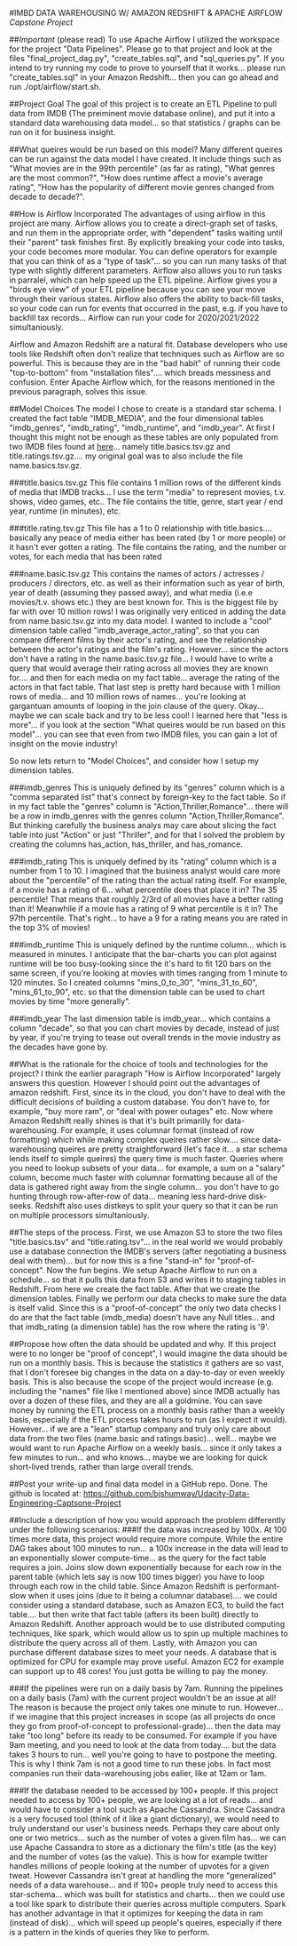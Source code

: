 #IMBD DATA WAREHOUSING W/ AMAZON REDSHIFT & APACHE AIRFLOW
*Capstone Project*

##*Important* (please read)
To use Apache Airflow I utilized the workspace for the project "Data Pipelines". Please go to that project and look at the files "final_project_dag.py", "create_tables.sql", and "sql_queries.py". If you intend to try running my code to prove to yourself that it works... please run "create_tables.sql" in your Amazon Redshift... then you can go ahead and run ./opt/airflow/start.sh. 

##Project Goal
The goal of this project is to create an ETL Pipeline to pull data from IMDB (The preiminent movie database online), and put it into a standard data warehousing data model... so that statistics / graphs can be run on it for business insight.

##What queires would be run based on this model?
Many different queires can be run against the data model I have created. It include things such as "What movies are in the 99th percentile" (as far as rating), "What genres are the most common?", "How does runtime affect a movie's average rating", "How has the popularity of different movie genres changed from decade to decade?".

##How is Airflow Incorporated
The advantages of using airflow in this project are many. Airflow allows you to create a direct-graph set of tasks, and run them in the appropriate order, with "dependent" tasks waiting until their "parent" task finishes first. By explicitly breaking your code into tasks, your code becomes more modular. You can define operators for example that you can think of as a "type of task"... so you can run many tasks of that type with slightly different parameters. Airflow also allows you to run tasks in parralel, which can help speed up the ETL pipeline. Airflow gives you a "birds eye view" of your ETL pipeline because you can see your move through their various states. Airflow also offers the ability to back-fill tasks, so your code can run for events that occurred in the past, e.g. if you have to backfill tax records... Airflow can run your code for 2020/2021/2022 simultaniously.

Airflow and Amazon Redshift are a natural fit. Database developers who use tools like Redshift often don't realize that techniques such as Airflow are so powerful. This is because they are in the "bad habit" of running their code "top-to-bottom" from "installation files".... which breads messiness and confusion. Enter Apache Airflow which, for the reasons mentioned in the previous paragraph, solves this issue.

##Model Choices
The model I chose to create is a standard star schema. I created the fact table "IMDB_MEDIA", and the four dimensional tables "imdb_genres", "imdb_rating", "imdb_runtime", and "imdb_year". At first I thought this might not be enough as these tables are only populated from two IMDB files found at [here](https://www.imdb.com/interfaces)... namely title.basics.tsv.gz and title.ratings.tsv.gz.... my original goal was to also include the file name.basics.tsv.gz.

###title.basics.tsv.gz
This file contains 1 million rows of the different kinds of media that IMDB tracks... I use the term "media" to represent movies, t.v. shows, video games, etc.. The file contains the title, genre, start year / end year, runtime (in minutes), etc.

###title.rating.tsv.gz
This file has a 1 to 0 relationship with title.basics.... basically any peace of media either has been rated (by 1 or more people) or it hasn't ever gotten a rating. The file contains the rating, and the number or votes, for each media that has been rated

###name.basic.tsv.gz
This contains the names of actors / actresses / producers / directors, etc. as well as their information such as year of birth, year of death (assuming they passed away), and what media (i.e.e movies/t.v. shows etc.) they are best known for. This is the biggest file by far with over 10 million rows! I was originally very enticed in adding the data from name.basic.tsv.gz into my data model. I wanted to include a "cool" dimension table called "imdb_average_actor_rating", so that you can compare different films by their actor's rating, and see the relationship between the actor's ratings and the film's rating. However... since the actors don't have a rating in the name.basic.tsv.gz file... I would have to write a query that would average their rating across all movies they are known for.... and then for each media on my fact table... average the rating of the actors in that fact table. That last step is pretty hard because with 1 million rows of media... and 10 million rows of names... you're looking at gargantuan amounts of looping in the join clause of the query. Okay... maybe we can scale back and try to be less cool! I learned here that "less is more"... if you look at the section "What queires would be run based on this model"... you can see that even from two IMDB files, you can gain a lot of insight on the movie industry!

So now lets return to "Model Choices", and consider how I setup my dimension tables.

###imdb_genres
This is uniquely defined by its "genres" column which is a "comma separated list" that's connect by foreign-key to the fact table. So if in my fact table the "genres" column is "Action,Thriller,Romance"... there will be a row in imdb_genres with the genres column "Action,Thriller,Romance". But thinking carefully the business analys may care about slicing the fact table into just "Action" or just "Thriller", and for that I solved the problem by creating the columns has_action, has_thriller, and has_romance.

###imdb_rating
This is uniquely defined by its "rating" column which is a number from 1 to 10. I imagined that the business analyst would care more about the "percentile" of the rating than the actual rating itself. For example, if a movie has a rating of 6... what percentile does that place it in? The 35 percentile! That means that roughly 2/3rd of all movies have a better rating than it! Meanwhile if a movie has a rating of 9 what percentile is it in? The 97th percentile. That's right... to have a 9 for a rating means you are rated in the top 3% of movies!

###imdb_runtime
This is uniquely defined by the runtime column... which is measured in minutes. I anticipate that the bar-charts you can plot against runtime will be too busy-looking since the it's hard to fit 120 bars on the same screen, if you're looking at movies with times ranging from 1 minute to 120 minutes. So I created columns "mins_0_to_30", "mins_31_to_60", "mins_61_to_90", etc. so that the dimension table can be used to chart movies by time "more generally".

###imdb_year
The last dimension table is imdb_year... which contains a column "decade", so that you can chart movies by decade, instead of just by year, if you're trying to tease out overall trends in the movie industry as the decades have gone by.


##What is the rationale for the choice of tools and technologies for the project?
I think the earlier paragraph "How is Airflow Incorporated" largely answers this question. However I should point out the advantages of amazon redshift. First, since its in the cloud, you don't have to deal with the difficult decisions of building a custom database. You don't have to, for example, "buy more ram", or "deal with power outages" etc. Now where Amazon Redshift really shines is that it's built primarilly for data-warehousing. For example, it uses columnar format (instead of row formatting) which while making complex queires rather slow.... since data-warehousing queires are pretty straightforward (let's face it... a star schema lends itself to simple queires) the query time is much faster. Queries where you need to lookup subsets of your data... for example, a sum on a "salary" column, become much faster with columnar formatting because all of the data is gathered right away from the single column... you don't have to go hunting through row-after-row of data... meaning less hard-drive disk-seeks. Redshift also uses distkeys to split your query so that it can be run on multiple processors simultaniously.

##The steps of the process.
First, we use Amazon S3 to store the two files "title.basics.tsv" and "title.rating.tsv"... in the real world we would probably use a database connection the IMDB's servers (after negotiating a business deal with them)... but for now this is a fine "stand-in" for "proof-of-concept". Now the fun begins. We setup Apache Airflow to run on a schedule... so that it pulls this data from S3 and writes it to staging tables in Redshift. From here we create the fact table. After that we create the dimension tables. Finally we perform our data checks to make sure the data is itself valid. Since this is a "proof-of-concept" the only two data checks I do are that the fact table (imdb_media) doesn't have any Null titles... and that imdb_rating (a dimension table) has the row where the rating is '9'.

##Propose how often the data should be updated and why.
If this project were to no longer be "proof of concept", I would imagine the data should be run on a monthly basis. This is because the statistics it gathers are so vast, that I don't foresee big changes in the data on a day-to-day or even weekly basis. This is also because the scope of the project would increase (e.g. including the "names" file like I mentioned above) since IMDB actually has over a dozen of these files, and they are all a goldmine. You can save money by running the ETL process on a monthly basis rather than a weekly basis, especially if the ETL process takes hours to run (as I expect it would). However... if we are a "lean" startup company and truly only care about data from the two files (name.basic and ratings.basic)... well... maybe we would want to run Apache Airflow on a weekly basis... since it only takes a few minutes to run... and who knows... maybe we are looking for quick short-lived trends, rather than large overall trends.

##Post your write-up and final data model in a GitHub repo.
Done. The github is located at: https://github.com/bjshumway/Udacity-Data-Engineering-Captsone-Project


##Include a description of how you would approach the problem differently under the following scenarios:
###If the data was increased by 100x.
At 100 times more data, this project would require more compute. While the entire DAG takes about 100 minutes to run... a 100x increase in the data will lead to an exponentially slower compute-time... as the query for the fact table requires a join. Joins slow down exponentially because for each row in the parent table (which lets say is now 100 times bigger) you have to loop through each row in the child table. Since Amazon Redshift is performant-slow when it uses joins (due to it being a columnar database).... we could consider using a standard database, such as Amazon EC3, to build the fact table.... but then write that fact table (afters its been built) directly to Amazon Redshift. Another approach would be to use distributed computing techniques, like spark, which would allow us to spin up multiple machines to distribute the query across all of them. Lastly, with Amazon you can purchase different database sizes to meet your needs. A database that is optimized for CPU for example may prove useful. Amazon EC2 for example can support up to 48 cores! You just gotta be willing to pay the money.
    
    
###If the pipelines were run on a daily basis by 7am.
Running the pipelines on a daily basis (7am) with the current project wouldn't be an issue at all! The reason is because the project only takes one minute to run. However... if we imagine that this project increases in scope (as all projects do once they go from proof-of-concept to professional-grade)... then the data may take "too long" before its ready to be consumed. For example if you have 9am meeting, and you need to look at the data from today.... but the data takes 3 hours to run... well you're going to have to postpone the meeting. This is why I think 7am is not a good time to run these jobs. In fact most companies run their data-warehousing jobs ealier, like at 12am or 1am.
    
###If the database needed to be accessed by 100+ people.
If this project needed to access by 100+ people, we are looking at a lot of reads... and would have to consider a tool such as Apache Cassandra. Since Cassandra is a very focused tool (think of it like a giant dictionary), we would need to truly understand our user's business needs. Perhaps they care about only one or two metrics... such as the number of votes a given film has... we can use Apache Cassandra to store as a dictionary the film's title (as the key) and the number of votes (as the value). This is how for example twitter handles millions of people looking at the number of upvotes for a given tweat. However Cassandra isn't great at handling the more "generalized" needs of a data warehouse... and if 100+ people truly need to access this star-schema... which was built for statistics and charts... then we could use a tool like spark to distribute their queries across multiple computers. Spark has another advantage in that it optimizes for keeping the data in ram (instead of disk)... which will speed up people's queires, especially if there is a pattern in the kinds of queries they like to perform. 
    
    
    
    